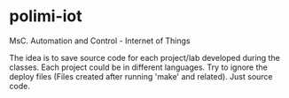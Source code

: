 # polimi-iot
MsC. Automation and Control - Internet of Things

The idea is to save source code for each project/lab developed during the classes.
Each project could be in different languages.
Try to ignore the deploy files (Files created after running 'make' and related). Just source code.